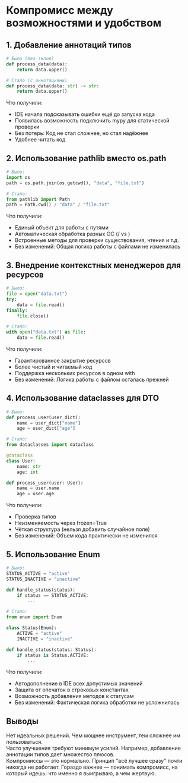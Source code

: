 # Компромисс между возможностями и удобством

## 1. Добавление аннотаций типов

```python
# Было (без типов)
def process_data(data):
    return data.upper()

# Стало (с аннотациями)
def process_data(data: str) -> str:
    return data.upper()
```

Что получили:
- IDE начала подсказывать ошибки ещё до запуска кода
- Появилась возможность подключить mypy для статической проверки
- Без потерь: Код не стал сложнее, но стал надёжнее
- Удобнее читать код

## 2. Использование pathlib вместо os.path

```python
# Было:
import os
path = os.path.join(os.getcwd(), "data", "file.txt")

# Стало:
from pathlib import Path
path = Path.cwd() / "data" / "file.txt"
```

Что получили:
- Единый объект для работы с путями
- Автоматическая обработка разных ОС (/ vs )
- Встроенные методы для проверки существования, чтения и т.д.
- Без изменений: Общая логика работы с файлами не изменилась

## 3. Внедрение контекстных менеджеров для ресурсов

```python
# Было:
file = open("data.txt")
try:
    data = file.read()
finally:
    file.close()

# Стало:
with open("data.txt") as file:
    data = file.read()
```

Что получили:
- Гарантированное закрытие ресурсов
- Более чистый и читаемый код
- Поддержка нескольких ресурсов в одном with
- Без изменений: Логика работы с файлом осталась прежней

## 4. Использование dataclasses для DTO

```python
# Было:
def process_user(user_dict):
    name = user_dict["name"]
    age = user_dict["age"]

# Стало:
from dataclasses import dataclass

@dataclass
class User:
    name: str
    age: int

def process_user(user: User):
    name = user.name
    age = user.age
```

Что получили:
- Проверка типов
- Неизменяемость через frozen=True
- Чёткая структура (нельзя добавить случайное поле)
- Без изменений: Объем кода практически не изменился

## 5. Использование Enum

```python
# Было:
STATUS_ACTIVE = "active"
STATUS_INACTIVE = "inactive"

def handle_status(status):
    if status == STATUS_ACTIVE:
        ...

# Стало:
from enum import Enum

class Status(Enum):
    ACTIVE = "active"
    INACTIVE = "inactive"

def handle_status(status: Status):
    if status is Status.ACTIVE:
        ...
```

Что получили:
- Автодополнение в IDE всех допустимых значений
- Защита от опечаток в строковых константах
- Возможность добавления методов к статусам
- Без изменений: Фактическая логика обработки не усложнилась

## Выводы

Нет идеальных решений. Чем мощнее инструмент, тем сложнее им пользоваться.  
Часто улучшения требуют минимум усилий. Например, добавление аннотации типов дает множество плюсов.  
Компромиссы — это нормально. Принцип "всё лучшее сразу" почти никогда не работает. 
Гораздо важнее — понимать компромисс, на который идешь: что именно я выигрываю, а чем жертвую.
